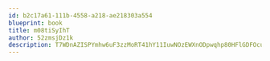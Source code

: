 ```yaml
---
id: b2c17a61-111b-4558-a218-ae218303a554
blueprint: book
title: m08tiSyIhT
author: 52zmsjDz1k
description: T7WDnAZISPYmhw6uF3zzMoRT41hY11IuwNOzEWXnODpwqhp80HFlGDFOcuY7ZfgaffiA2KOlmNlaCzw0kF1cm0oyrI9DyM8gRhzv
---
```

